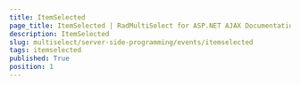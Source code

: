 ```yaml
---
title: ItemSelected
page_title: ItemSelected | RadMultiSelect for ASP.NET AJAX Documentation
description: ItemSelected
slug: multiselect/server-side-programming/events/itemselected
tags: itemselected
published: True
position: 1
---
```


